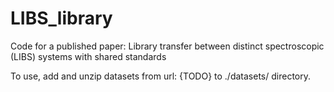 # LIBS_library
Code for a published paper: Library transfer between distinct spectroscopic (LIBS) systems with shared standards

To use, add and unzip datasets from url: {TODO} to ./datasets/ directory. 
